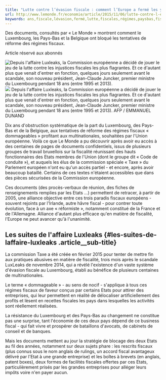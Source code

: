 ```yaml
---
title: "Lutte contre l’évasion fiscale : comment l’Europe a fermé les yeux pendant dix ans"
url: http://www.lemonde.fr/economie/article/2015/11/06/lutte-contre-l-evasion-fiscale-comment-l-europe-a-evite-le-sujet-pendant-dix-ans_4804890_3234.html
keywords: ans,fiscale,lévasion,fermé,lutte,fiscales,régimes,paysbas,fiscalité,documents,fiscal,fiscaux,etats,luxembourg,yeux,commission,leurope
---
```

Des documents, consultés par « Le Monde » montrent comment le Luxembourg, les Pays-Bas et la Belgique ont bloqué les tentatives de réforme des régimes fiscaux.

Article réservé aux abonnés

![Depuis l\'affaire Luxleaks, la Commission européenne a décidé de jouer le jeu de la lutte contre les injustices fiscales les plus flagrantes. Et ce d'autant plus que venait d'entrer en fonction, quelques jours seulement avant le scandale, son nouveau président, Jean-Claude Juncker, premier ministre du Luxembourg pendant 18 ans (entre 1995 et 2013).](https://img.lemde.fr/2014/10/14/651/0/4928/2464/688/0/60/0/3f8360e_5211371-01-06.jpg) ![](https://img.lemde.fr/2014/10/14/651/0/4928/2464/688/0/60/0/3f8360e_5211371-01-06.jpg) Depuis l\'affaire Luxleaks, la Commission européenne a décidé de jouer le jeu de la lutte contre les injustices fiscales les plus flagrantes. Et ce d'autant plus que venait d'entrer en fonction, quelques jours seulement avant le scandale, son nouveau président, Jean-Claude Juncker, premier ministre du Luxembourg pendant 18 ans (entre 1995 et 2013). AFP / EMMANUEL DUNAND

Dix ans d'obstruction systématique de la part du Luxembourg, des Pays-Bas et de la Belgique, aux tentatives de réforme des régimes fiscaux « dommageables » profitant aux multinationales, souhaitées par l'Union européenne. Voilà ce que Le Monde a pu découvrir après avoir eu accès à des centaines de pages de documents confidentiels, issus de plusieurs groupes de travail bruxellois sur la fiscalité réunissant des hauts fonctionnaires des Etats membres de l'Union (dont le groupe dit « Code de conduite »), et auquels les élus de la commission spéciale « Taxe » du Parlement européen n'ont eu qu'un accès partiel - et encore, après avoir beaucoup bataillé. Certains de ces textes n'étaient accessibles que dans des pièces sécurisées de la Commission européenne.

Ces documents (des procès-verbaux de réunion, des fiches de renseignements remplies par les Etats \...) permettent de retracer, à partir de 2005, une alliance objective entre ces trois paradis fiscaux européens - souvent rejoints par l'Irlande, autre hâvre fiscal - pour contrer toute évolution, face à un axe « réformiste », notamment constitué de la France et de l'Allemagne. Alliance d'autant plus efficace qu'en matière de fiscalité, l'Europe ne peut avancer qu'à l'unanimité.

Les suites de l'affaire Luxleaks {#les-suites-de-laffaire-luxleaks .article__sub-title}
--------------------------------

La commission Taxe a été créée en février 2015 pour tenter de mettre fin aux pratiques abusives en matière de fiscalité, trois mois après le scandale LuxLeaks de novembre 2014, qui a révélé l'existence d'un vaste système d'évasion fiscale au Luxembourg, établi au bénéfice de plusieurs centaines de multinationales.

Le terme « dommageable » - au sens de nocif - s'applique à tous ces régimes fiscaux de faveur conçus par certains Etats pour attirer des entreprises, qui leur permettent en réalité de délocaliser artificiellement des profits et lèsent en recettes fiscales les pays dans lesquelles les activités sont réellement réalisées.

La résistance du Luxembourg et des Pays-Bas au changement ne constitue pas une surprise, tant l'économie de ces deux pays dépend de ce business fiscal - qui fait vivre et prospérer de bataillons d'avocats, de cabinets de conseil et de banques.

Mais les documents mettent au jour la stratégie de blocage des deux Etats au fil des années, notamment sur deux sujets phare : les rescrits fiscaux (plus connus sous le nom anglais de rulings, un accord fiscal avantageux délivré par l'Etat à une grande entreprise) et les boîtes à brevets (en anglais, patent boxes), deux formes de facilités fiscales offertes par ces Etats, particulièrement prisés par les grandes entreprises pour alléger leurs impôts voire n'en payer aucun.
